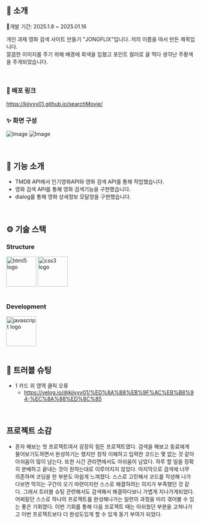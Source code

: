 </div> 

## 📝 소개
📅개발 기간: 2025.1.8 ~ 2025.01.16

개인 과제 영화 검색 사이트 만들기 "JONGFLIX"입니다.
저의 이름을 따서 만든 제목입니다. <br />
깔끔한 이미지를 주기 위해 배경에 회색을 입혔고 포인트 컬러로 귤 먹다 생각난 주황색을 주게되었습니다.

<br />

### 💬 배포 링크
https://kjjyyy01.github.io/searchMovie/

### ✨ 화면 구성
![Image](https://github.com/user-attachments/assets/4f9b36bf-e59d-4626-a089-262a286fdcc4)
![Image](https://github.com/user-attachments/assets/a7af84c0-08d4-47b8-9056-6e4e572a63fd)


<br />

## 📄 기능 소개
- TMDB API에서 인기영화API와 영화 검색 API를 통해 작업했습니다.
- 영화 검색 API를 통해 영화 검색기능을 구현했습니다.
- dialog를 통해 영화 상세정보 모달창을 구현했습니다.

<br />

## ⚙ 기술 스택

### Structure
<div>
<img src="https://cdn.jsdelivr.net/gh/devicons/devicon/icons/html5/html5-original.svg" width="80" alt="html5 logo"  />
<img src="https://cdn.jsdelivr.net/gh/devicons/devicon/icons/css3/css3-original.svg" width="80" alt="css3 logo"  />
<div />
<br />
    
### Development
<div>
<img src="https://cdn.jsdelivr.net/gh/devicons/devicon/icons/javascript/javascript-original.svg" width="80" alt="javascript logo"  />
</div>


<br />

## 🤔 트러블 슈팅
- 1 카드 외 영역 클릭 오류
    - https://velog.io/@kjjyyy01/%ED%8A%B8%EB%9F%AC%EB%B8%94-%EC%8A%88%ED%8C%85

<br />

## 프로젝트 소감
- 혼자 해보는 첫 프로젝트여서 굉장히 힘든 프로젝트였다. 검색을 해보고 동료에게 물어보기도하면서 완성하기는 했지만 정작 이해하고 입력한 코드는 몇 없는 것 같아 아쉬움이 많이 남는다. 또한 시간 관리면에서도 아쉬움이 남았다. 하루 할 일을 정확히 분배하고 끝내는 것이 원하는대로 이루어지지 않았다. 마지막으로 검색에 너무 의존하며 코딩을 한 부분도 아쉽게 느껴졌다. 스스로 고민해서 코드를 작성해 나가다보면 막히는 구간이 오기 마련이지만 스스로 해결하려는 의지가 부족했던 것 같다. 그래서 트러블 슈팅 관련해서도 검색해서 해결하다보니 가볍게 지나가게되었다. <br /> 어찌됬던 스스로 하나의 프로젝트를 완성해나가는 일련의 과정을 미리 겪어볼 수 있는 좋은 기회였다. 이번 기회를 통해 다음 프로젝트 때는 아쉬웠던 부분을 고쳐나가고 이번 프로젝트보다 더 완성도있게 할 수 있게 동기 부여가 되었다. 

